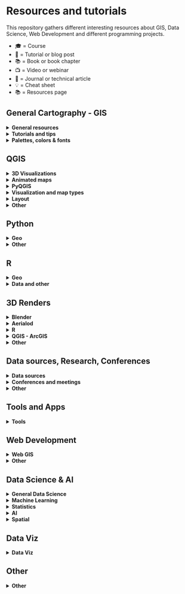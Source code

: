 # Resources and tutorials

This repository gathers different interesting resources about GIS, Data Science, Web Development and different programming projects.

-   🎓 = Course
-   📝 = Tutorial or blog post
-   📚 = Book or book chapter
-   📺 = Video or webinar
-   📜 = Journal or technical article
-   💡 = Cheat sheet
-   📚 = Resources page

## General Cartography - GIS 

<details> 
<summary><b> General resources </b></summary>
  
* :es: - [**Geoteca: repositorio de libros y herramientas GIS**](http://www.gisandbeers.com/geoteca-libros-herramientas-gis/) by **GIS and Beers** 📚
* [**Free GIS Tutorials**](https://www.husseinnasser.com/p/youtube.html?m=1) by **Hussein Nasser** 📚📺
* [**Open.gis.lab**](https://opengislab.com/) by **Stephanie Saephan** 📚
* [**GIS Cheatsheets**](https://github.com/DigitalDataServices/gis-cheatsheets/blob/master/README.md#table-of-contents) by **DigitalDataServices** 💡
</details>

<details>
<summary><b>Tutorials and tips</b></summary>

- [**How to make a beautiful map**](https://medium.com/@borism/how-to-make-a-beautiful-map-6d6776a20a48) by **Boris Müller** 📝Medium
- [**Shaded Relief Tutorials**](http://www.shadedrelief.com/tutorials.html) 📚 
- [**Relief Shading Techniques**](http://www.reliefshading.com/) 📚
- [**Imhoff-Like Topography Style**](https://www.esri.com/arcgis-blog/products/arcgis-pro/mapping/steal-this-imhof-like-topography-style-please/) by **John Nelson** - ESRI 📝
- [**Smart Type Halos in Photoshop and Illustrator**](https://somethingaboutmaps.wordpress.com/2018/10/28/smart-type-halos-in-photoshop-and-illustrator/amp/) by **Daniel Huffman** 📝
- [**Cartography Guide**](https://www.axismaps.com/guide/) by **Axis Maps** 📚
- [**GIS Programming Roadmap**](https://github.com/petedannemann/GIS-Programming-Roadmap/blob/master/README.md) by **Petedannemann** 📚 
- [**Tutorials animating in Houdini**](https://mapzilla.co.uk/tutorials) by **Mapzilla**
- [**ArcgisPro - Design a classic map**](https://www.esri.com/arcgis-blog/products/arcgis-pro/mapping/homage-to-a-classic-map/) by **John Nelson & Warren Davison** - ESRI 📝
- [**How to scale data**](https://earthobservatory.nasa.gov/blogs/elegantfigures/2014/07/29/adjusting-the-range-how-to-scale-data/?) by **The Earth Observatory** 📝
- [**ArcGis Blog - One minute map hacks**](https://www.esri.com/arcgis-blog/products/arcgis-pro/mapping/one-minute-map-hacks-41-45/) by **John Nelson** - ESRI 📚📺
</details>


<details>
  <summary><b>Palettes, colors & fonts</b> </summary>
  
* [**SciVisColor: Color tools and strategies**](https://sciviscolor.org/) by **TACC**
* [**Scientific Colour Maps**](http://www.fabiocrameri.ch/colourmaps.php) by **Fabio Crameri**
* [**Color Brewer Maps**](https://colorbrewer2.org) by **Cynthia Brewer, Mark Harrower & PSU**
* [**Chroma.js: Color Palette Helper**](https://gka.github.io/palettes) by **Gregor Aisch**
* [**Adobe Color Palette Generator**](https://color.adobe.com/create/color-wheel) by **Adobe**
* [**Color Picker for Data**](http://tristen.ca/hcl-picker/#/clh/9/0.32/590709/EAA489) by **Tristen Forsythe**
* [**Paletton: Color Scheme Designer**](http://www.paletton.com/)
* [**Bivariate Color Matrix Maps**](https://cartoscience.github.io/bivariate-color-matrix/) by **CartoScience**
* [**Your friendly guide to colors in Data Visualisation**](https://blog.datawrapper.de/colorguide/) by **Lisa Charlotte Rost**
* [**Cartography Font Collection**](https://www.typography.com/fonts/styles/cartography) by **Typography.com** 📚


</details>

## QGIS 

<details>
<summary><b>3D Visualizations</b></summary>

- [**3D DEM Visualization in QGIS**](https://opengislab.com/blog/2018/3/20/3d-dem-visualization-in-qgis-3) by **Open.gis.lab**
- [**Create hillshade 3D views of scanned topographical maps**](https://www.youtube.com/watch?v=dcx8-m2nHpI&feature=youtu.be) by **Hans van der Kwast** - 📺
</details>

<details>
<summary><b>Animated maps</b></summary>

- [**Animated Flight Maps QGIS**](https://spatialthoughts.com/2019/03/21/animated-flight-lines/amp/) by **Ujaval Gandhi**
- [**How to create an animation map using open source software**](https://www.geodose.com/2019/11/how-to-create-animation-map.html) by **Geodose**
- [**Almost Real Time Live Data Visualization in QGIS**](https://www.geodose.com/2020/09/realtime%20live%20data%20visualization%20qgis.html) by **Geodose**
- [**Animated routes with QGIS**](https://medium.com/@tjukanov/animated-routes-with-qgis-9377c1f16021) by **Topi Tjukanov** - 📝Medium
</details>

<details>
<summary><b>PyQGIS</b></summary>

- :es: - [**Instalar Librerias Externas Python en QGIS**](https://www.cursosgis.com/instalar-librerias-externas-de-python-en-qgis/) by **F.Raga - CursosGIS**
- [**Introduction to QGIS Python programming for non-programmers**](https://anitagraser.com/pyqgis-101-introduction-to-qgis-python-programming-for-non-programmers/) by **Anita Graser**
- [**Customizing QGIS with Python**](https://courses.spatialthoughts.com/pyqgis-in-a-day.html) by **Ujaval Gandhi** - 🎓
</details>

<details>
<summary><b>Visualization and map types</b></summary>

- [**Plugin QGIS Terrain Shading**](http://www.zoran-cuckovic.from.hr/QGIS-terrain-shading/) by **Zoran Cuckovi**
- [**Lego Map Style in QGIS**](https://medium.com/@andriyyaremenko/how-to-create-lego-map-style-in-qgis-a8ecf42d02ef) by **Andriy Yaramenko** - 📝Medium
- [**QGIS Hexagon Grid**](http://jonathansoma.com/lede/foundations-2018/qgis/grid/) by **Jonathan Soma**
- :es: - [**Generacion Isocronas utilizando plugins QGIS**](https://youtu.be/djN3NxyFcQQ) by **QGIS Latam** - 📺
- [**Bivariate choropleth maps in QGIS**](https://bnhr.xyz/2019/09/15/bivariate-choropleths-in-qgis.html) by **BNHR**
- [**Bivariate Choropleth Maps: A How-to Guide**](https://www.joshuastevens.net/cartography/make-a-bivariate-choropleth-map/) by **Joshua Stevens**
- :es: - [**Simbologia Multiple Mediante Expresiones**](https://geoinnova.org/blog-territorio/simbologia-multiple-en-qgis-mediante-expresiones/) by **P.Soriano - Geoinnova**
- [**Dynamic Elevation Profile Lines as Geometry Generator**](https://hannes.enjoys.it/blog/2019/09/dynamic-elevation-profile-lines-as-qgis-geometry-generator/) by **Hannes.enjoys.it**
- :es: - [**Cómo hacer una simulación de una vista nocturna con QGIS**](https://www.youtube.com/watch?v=EjBsPv9w_eI) by **Ángel Felicísimo** - 📺
- [**How to create a tasty monochrome hachure map in QGIS**](https://robinhawkes.com/blog/qgis-monochrome-hachures/) by **Robin Hawkes**
- :es: - [**Cómo elaborar mapas luminosos en QGIS**](http://www.gisandbeers.com/elaborar-mapas-luminosos-qgis-timemanager-firefly) by **GIS and Beers**
- :es: - [**Crear un mapa en forma de globo con QGIS**](https://www.unigis.es/crear-un-mapa-en-forma-de-globo-con-qgis/) by **UNIGIS**

</details>

<details>
<summary><b>Layout</b></summary>

- :it: - [**Report QGIS: Un esempio avanzato**](https://pigrecoinfinito.com/2018/12/11/report-qgis-un-esempio-avanzato/) by **Totò**
- [**QGIS Hub: Layout and Styles**](http://qgis-hub.fast-page.org/index.php)
- :es: - [**Dashboard con QGIS**](https://www.linkedin.com/pulse/taller-de-dashboard-con-qgis-desktop-mauricio-marquez/) by **Mauricio Marquez**
- [**Exploring Reports in QGIS**](https://north-road.com/2018/01/23/exploring-reports-in-qgis-3-0-the-ultimate-guide/) by **North Road**
</details>

<details>
<summary><b>Other</b></summary>

- :es: - [**Mejorando tu productividad cartográfica en QGIS**](https://youtu.be/8hNLuSVNQvY) by **P.Soriano - Geoinnova** - 📺
- [**Globe Projections and Insets in QGIS**](http://www.statsmapsnpix.com/2019/09/globe-projections-and-insets-in-qgis.html) by **Statsmapsnpix**
- [**QGIS Expressions Documentation**](https://gist.githack.com/ThomasG77/0c6862fb2b6b3fc301ea994733688ea5/raw/99ecc5e6127e7238814da330a4d5d0b9fa2afe4e/qgis-3-12-expressions-single-page.html)
- :es: - [**QGIS Intro to PostGIS**](https://www.youtube.com/watch?v=_EgtELrjLO4) by **Carlos López** - 📺
- [**QGIS Tutorials and Tips**](http://www.qgistutorials.com/en/) by **Ujaval Gandhi**
- [**QGIS Open Day 2021**](https://github.com/qgis/QGIS/wiki/QHF-January-2021#qgis-network-analysis) by **QHF 2021**
</details>

## Python  

<details>
<summary><b>Geo</b></summary>

- [**Introducing GEEMap in Python**](https://www.youtube.com/watch?v=h0pz3S6Tvx0&list=PLAxJ4-o7ZoPccOFv1dCwvGI6TYnirRTg3&index=1) by **Qiusheng Wu** - 📺
- [**Automating GIS Processes**](https://automating-gis-processes.github.io/site/) by **Digital Geography Lab - University of Helsinki**
- [**OSMnx Python for Street Networks**](https://geoffboeing.com/2016/11/osmnx-python-street-networks/) by **Geoff Boeing**
- [**OSMnx Isochrones**](http://kuanbutts.com/2017/12/16/osmnx-isochrones/) by **Kuan Butts**
- [**Geopyter - Geographical Python Teaching Resource**](https://github.com/pysal/geopyter/blob/master/README.md) by **PySal** - Github Repo
- [**Kepler.GL and JupyterNotebook - GeoSpatial Data Visualization**](https://towardsdatascience.com/kepler-gl-jupyter-notebooks-geospatial-data-visualization-with-ubers-opensource-kepler-gl-b1c2423d066f) by **Abdishakur** - 📝Medium
- [**Interactive Geospatial Data Visualization with Geoviews in Python**](https://towardsdatascience.com/interactive-geospatial-data-visualization-with-geoviews-in-python-7d5335c8efd1) by **Abdishakur** - Medium
- [**Urban Measuring Morphology Toolkit**](https://github.com/martinfleis/momepy/blob/master/README.md) by **UDSU & Geographic Data Science Lab** - Github Repo
- [**Awesome Earth Observation Code**](https://github.com/acgeospatial/awesome-earthobservation-code/blob/master/README.md) by **Andrew Cutts** - Github Repo
- [**EarthPy: Paquete de python para plotear y trabajar con datos espaciales**](https://mappinggis.com/2020/04/earthpy-un-paquete-de-python-para-plotear-y-trabajar-con-datos-espaciales/) by **Aurelio Morales - Mapping GIS**
- [**Maps in 2.5D with python geopandas**](https://medium.com/@gamoles/crea-un-mapa-en-proyeccion-2-5d-796ffd068e0d) by **Moyocoyani Molina** - 📝Medium
- [**Plotting large point CSV files quickly interactively**](https://anitagraser.com/2020/12/06/plotting-large-point-csv-files-quickly-interactively/amp/) by **Anitta Grasser**
- [**Calculating walk scores with python**](https://toarches.medium.com/calculating-walk-scores-with-python-7cea11813d4d) by **Ablajan Sulaiman** - 📝Medium
- :es: - [**Cómo construir una base de datos Postgis con Python y Geoalchemy**](https://gidahatari.com/ih-es/como-construir-una-base-de-datos-postgis-con-python-y-geoalchemy-con-conexion-a-qgis3-tutorial) by **Saul Montoya - Gidahatari**
- :es: - [**Delimitación de cuerpos de agua usando IA python y QGIS**](https://gidahatari.com/ih-es/delimitacion-de-cuerpos-de-agua-lagos-de-landsat-8-con-inteligencia-artificial-usado-python-y-qgis) by **Saul Montoya - Gidahatari**
- [**Analyze OpenStreetMap Data with OSMnx and OmniSci Free**](https://www.omnisci.com/blog/analyze-openstreetmap-data-with-osmnx-and-omnisci-free) by **Antonio Cotroneo - Omni Sci**
- [**Ridge Map Tutorial**](https://github.com/ColCarroll/ridge_map?) by **Colin Carroll** - Github Repo
- [**Analysing urban walkability with python and OSM**](https://www.gispo.fi/en/blog/analysing-urban-walkability-using-openstreetmap-and-python/) by **Eemil - Gispo Finland**
- [**Pretty maps: A minimal Python library to draw customized maps from OpenStreetMap data**](https://github.com/marceloprates/prettymaps) by **Marcelo Prates** - Github Repo
- [**Automating GIS Processes 2022**](https://autogis-site.readthedocs.io/en/latest/) by **Henrikki Tenkanen, Vuokko Heikinheimo, Håvard Wallin Aagesen, Christoph Fink**
</details>

<details>
<summary><b>Other </b></summary>

- [**Pandas Tips I wish I knew Before**](https://towardsdatascience.com/pandas-tips-i-wish-i-knew-before-ef4ea6a39e1a) by **Roman Orac** - 📝Medium
- [**Super-quick interactive data & parameter exploration**](https://anitagraser.com/2020/04/12/super-quick-interactive-data-parameter-exploration/amp/) by **Anitta Grasser**
- [**Data Analysis with Python Course 2020**](https://csmastersuh.github.io/data_analysis_with_python_2020/) by **Jarkko Toivonen - University of Helsinki** - 🎓
- [**Python Web Scraping with Scrapy**](https://www.youtube.com/playlist?list=PLhTjy8cBISEqkN-5Ku_kXG4QW33sxQo0t&app=desktop) by **Buildwithpython** - 📺
- [**Competitive Programming Course**](https://algo.is/) by **Bjarki Ágúst Guðmundsson** - 🎓
- [**70+ Python projects for beginners, intermediate and experienced developers**](https://www.theinsaneapp.com/2021/06/list-of-python-projects-with-source-code-and-tutorials.html) by **Insane**
</details>


## R 

<details>
<summary><b>Geo</b></summary>

- [**Z3tt - 2019 30DayMapChallenge (Maps Code)**](https://github.com/Z3tt/30DayMapChallenge) by **z3tt** - Github Repo
- [**Bob Rudis - 2019 30DayMapChallenge Tutorials**](https://rud.is/books/30-day-map-challenge/) by **Bob Rudis**
- [**Geocomputation with R**](https://geocompr.robinlovelace.net/) by **Robin Lovelace, Jakub Nowosad & Jannes Muenchow** - 📚
- :es: - [**Mapas de coropletas, cartogramas y animados en R**](https://mappinggis.com/2020/03/mapas-de-coropletas-cartogramas-y-mapas-animados-con-r/) by **Diana Alonso - MappingGIS**
- [**GEE in RStudio with Reticulate**](https://philippgaertner.github.io/2019/12/earth-engine-rstudio-reticulate) by **Philipp Gärtner**
- [**Pathtracing Neon Landscapes in R**](https://www.tylermw.com/pathtracing-neon-landscapes-in-r/) by **Tyler Morgan-Wall**
- :es: - [**Paquetes de R para GIS mas utilizados**](https://mappinggis.com/2019/12/los-paquetes-de-r-para-gis-mas-utilizados/) by **Aurelio Morales - MappingGIS**
- [**Introduction to Landscape Ecology with R**](https://r-spatialecology.github.io/ialena-2020/#1) by **Jakub Nowosad & Maximilian H.K. Hessebarth**
- [**RGEE example 1: Creating Static and Interactive Maps**](https://csaybar.github.io/blog/2020/06/10/rgee_01_worldmap/) by **Cesar Aybar**
- [**RGEE example 2: Satellite Image Preprocessing**](https://csaybar.github.io/blog/2020/06/15/rgee_02_io/) by **Cesar Aybar**
- [**Calculating distance from the see in R**](https://dominicroye.github.io/en/2019/calculating-the-distance-to-the-sea-in-r/) by **Dominic Royé**
- [**OSMR R Package**](https://github.com/rcarto/osrm) by **riatelab** - Github Repo
- [**Map my Run in R**](https://bryer.org/post/2021-02-15-map_my_run_in_r/) by **Jason Bryer**
- :es: - [**Mapa estilo Joy Plot con Qgis y R**](https://danielredondo.com/posts/20200125_joy_division/) by **Daniel Redondo]
- :es: - [**Visualizar crecimiento urbano en España con R**](https://dominicroye.github.io/es/2019/visualizar-el-crecimiento-urbano/) by **Dominic Royé**
- [**Climate animation of Mmaximum temperatures**](https://dominicroye.github.io/en/2020/climate-animation-of-maximum-temperatures/) by **Dominic Royé**
- [**Firefly Cartography**](https://dominicroye.github.io/en/2021/firefly-cartography/) by **Dominic Royé**
- [**R for Geographic Data Science**](https://sdesabbata.github.io/r-for-geographic-data-science/index.html) by **Steffano de Sabata** - 📚
- :fr: [**Faire des Cartograms dans R**](https://transcarto.github.io/rcartograms/TRANSCARTO_cartograms.html) by **BRONNER A.C. & LAMBERT N.** - 📚
- [**Climate animation of maximum temperatures**](https://dominicroye.github.io/en/2020/climate-animation-of-maximum-temperatures/) by **Dominic Royé**
- :es: [**Mapa dasimétrico bivariante**](https://dominicroye.github.io/es/2021/mapa-dasim%C3%A9trico-bivariante/) by **Dominic Royé**
</details>

<details>
<summary><b>Data and other</b></summary>

- [**GGplot Tutorial: Evolution of a ggplot**](https://cedricscherer.netlify.com/2019/05/17/the-evolution-of-a-ggplot-ep.-1/) by **Cédric Scherer**
- [**How to interactively position Legend and Layout Elements**](https://rgeomatic.hypotheses.org/1837) by **Timothée Giraud**
- [**gkaramanis Tidy Tuesday (Examples)**](https://github.com/gkaramanis/tidytuesday) by **gkaramanis** - Github Repo
- [**DataViz Classes**](https://datavizm20.classes.andrewheiss.com/) by **Andre Wheiss**
- [**Road2R: List Awesome R Libraries**](https://github.com/Ronlee12355/Road2R) by **Ronlee12355** - Github Repo
- [**Autoplotly Library: Automatic Generation of Interactive Visualizations**](https://github.com/terrytangyuan/autoplotly) by **terrytangyuan** - Github Repo
- [**Animate Graphs in R: Make Gorgeous Animated Plots with gganimate**](https://www.youtube.com/watch?v=SnCi0s0e4Io) by **Dataslice** - 📺
- :es: - [**Acceder a Tweets desde R**](https://geoinnova.org/blog-territorio/como-crear-una-app-de-twitter-para-poder-acceder-a-tweets-a-traves-de-r/) by **GeoInnova**
- [**My visual CV in R**](https://adomingues.github.io/2020/11/25/visual-cv/) by **Antonio Domingues**
- [**ggplot Wizardry: My Favorite Tricks and Secrets for Beautiful Plots in R**](https://github.com/Z3tt/OutlierConf2021) by **z3tt** - Github
- [**Intro to R for Journalists - How to find great stories in data**](https://journalismcourses.org/course/intro-to-r-for-journalists-how-to-find-great-stories-in-data/) by **Knight Center**
- :es: - [**Crear animaciones con R y gganimate**](https://anderfernandez.com/blog/como-crear-animaciones-en-r-con-gganimate/) by **Ander Fernández**
</details>

## 3D Renders 

<details>
<summary><b>Blender</b></summary>

- [**Blender Relief Tutorial: Blender Basics**](https://somethingaboutmaps.wordpress.com/blender-relief-tutorial-blender-basics) by **Daniel Huffman**
- [**Creating Shaded Relief in Blender**](https://somethingaboutmaps.wordpress.com/2017/11/16/creating-shaded-relief-in-blender) by **Daniel Huffman**
- [**Blender GIS (With OSM Data)**](https://youtu.be/YNtKnmRXVlo) by **Nicko16** - 📺
- [**Photorealistic Shaded Relief in Blender**](https://www.barthoekstra.com/blog/photo-realistic-shaded-relief-using-blender) by **Bart Hoekstra**
- [**How to create Isometric Camera for Architecture**](https://www.blender3darchitect.com/architectural-visualization/create-true-isometric-camera-architecture/) by **Allan Brito**
- [**Shaded Relief Maps in Blender**](https://github.com/JoeWDavies/geoblender) by **Joe W. Davies** - Github
- [**QGIS and Blender**](https://www.youtube.com/watch?v=AJJNX243k9E) by **Klass Karlsson** - 📺
- [**How to Create 3D Terrain with Google Maps and Blender**](https://www.youtube.com/watch?v=Mj7Z1P2hUWk) by **CG Geek** - 📺
- [**Create any City in Blender in 20 Minutes**](https://www.youtube.com/watch?v=NW_djQS_N8U) by **CG Geek** - 📺
- [**Blender GIS - introduction and complete workflow**](https://www.youtube.com/watch?v=u8Fg-u-VWUE) by **4D Research Lab** - 📺
- [**Blender GIS: animating a digital elevation model**](https://www.youtube.com/watch?v=ch46g-iZDUg) by **4D Research Lab** - 📺
- [**Tactile Topography: New Heights for Old Maps**](https://www.joshuastevens.net/blog/tactile-topography/) by **Joshua Stevens**
- [**Tutorial: Maps and Terrain Models**](https://sketchfab.com/blogs/community/tutorial-maps-terrain-models-owen-powell/) by **Owen Powell**
- [**Using Blender as a GIS Visualisation Tool**](https://locative.dev/assignment/2021/02/10/assignment-2/) by **Amber Peek**
- [**Updating a Historical USGS Map with Data from NASA**](https://80.lv/articles/updating-a-historical-usgs-map-with-data-from-nasa/) by **Thomas Flynn**
- [**Artistic Coding in Blender**](https://www.youtube.com/watch?v=r8hqLh_HE08) by **David Mignot** - 📺
- :es: - [**Descargar areas de Google Maps 3D**](https://twitter.com/kohantoys/status/1327350941327249408?s=19) by **Kohantoys** - Twitter
- [**How to Make Earth in Blender (Cycles)**](https://www.youtube.com/watch?v=9Q8PwcDzb8Y) by **Blender Guru** - 📺
- [**How to Make a 3D Map in Blender**](https://wesleybarrgis.wordpress.com/2020/05/19/how-to-make-a-3d-map-in-blender/) by **Wesley Barr**
- :es: - [**Como hacer mapas antiguos en 3D molones**](https://www.youtube.com/watch?v=LgFN4YI8CqE) by **GISTEKA** - 📺
</details>

<details>
<summary><b>Aerialod</b></summary>

- [**3D Landscape with Aerialod**](http://www.statsmapsnpix.com/2020/03/making-3d-landscape-and-city-models.html) by **ALasdair Rae**
- [**Population Density 3D QGIS+Aerialod**](http://www.statsmapsnpix.com/2020/04/population-density-in-europe.html) by **ALasdair Rae**
- [**Idiots Guide to making 3D maps**](https://victimofmaths.github.io/posts/2020/11/3D%20map%20tutorial/) by **Colin Angus**
</details>

<details>
<summary><b>R</b></summary>

- [**Creating 2D and 3D visualizations with rayshader**](https://opentopography.org/blog/creating-2d-and-3d-visualizations-rayshader) by **Nat Quinn**
- [**Step by step 3D render maps with satellite imagery in R**](https://www.tylermw.com/a-step-by-step-guide-to-making-3d-maps-with-satellite-imagery-in-r/) by **Tyler Morgan-Wall**
</details>

<details>
<summary><b>QGIS - ArcGIS</b></summary>

- [**Creating 3D vintage topo maps in ArcGIS Pro - lessons learnt**](https://urbandatapalette.com/post/2021-06-3d-topo-map-notes/) by **Urban Data Palette**
- [**Hillshade 3D of Scanned Topographic Maps in QGIS**](https://youtu.be/dcx8-m2nHpI) by **Hans van der Kwast** - 📺
</details>

<details>
<summary><b>Other</b></summary>

- [**3D Realistic Online Renderer**](https://w3reality.github.io/three-geo/examples/geo-viewer/io/index.html) by **w3reality]
- [**Create DEM and Hillshade from anywhere**](https://terradactile.sparkgeo.com/) by **Terradactile**
- [**Google Earth Web**](https://earth.google.com/web/) by **Google**
- [**3D Glasses Analagryph / Crossview - 3D Map**](https://steveattewell.com/stereomap/) by **Steve Attewell**
- :es: - [**Crear Sección Transversal 3D con Inkscape**](https://geoinnova.org/blog-territorio/como-crear-una-seccion-transversal-3d-fotorrealista-con-inkscape/) by **GeoInnova**
- [**Getting Started with web 3D ArcGIS JavaScript API: create a globe visualization of places you've been to**](https://github.com/RalucaNicola/get-started-arcgis-js-api/blob/master/README.md) by **Raluca Nicola** - Github Repo
- [**Rendering semi-realistic Landscapes in the browser**](https://nathanpointer.com/blog/landscapes/) by **Nathan Pointer**
</details>

## Data sources, Research, Conferences

<details>
<summary><b>Data sources</b></summary>

- [**Free GIS Data**](http://freegisdata.rtwilson.com/) by **Robin Wilson**
- :es: - [**10 Fuentes de datos GIS gratis: raster y vectoriales**](https://mappinggis.com/2012/05/datos-cartograficos/) by **Aurelio Morales - MappingGIS**
- [**GIS Data Repositories**](https://docs.google.com/spreadsheets/d/1utQRlrX3lJniBjWE3rNjLZeTRsbjH-zdjxNmXhhvO9Q/htmlview) - Google Docs
- [**2600+ Open Data Portals Around the World**](https://opendatainception.io/) by **Opendatasoft** - Web-Map app
- [**Our World in Data**](https://ourworldindata.org/) by **OurWorldInData**
- [**Data is Plural Archive**](https://www.data-is-plural.com/archive/) 
- [**Public Data Sources**](https://docs.google.com/document/d/1Ads4XsCjXmDrdGRgfmm_OgRdpFcl6Qhs6SOllNGyq7Y/edit) - Google Docs
- [**Radiant ML Hub: cloud-based open library dedicated to Earth observation training data for use with ML algorithms**](https://mlhub.earth/) by **Radiant Earth Foundation**
- [**Global Ocean and Land Terrain Models - Bathymetry**](https://www.gebco.net/data_and_products/gridded_bathymetry_data/) by **GEBCO**
</details>

<details>
<summary><b>Conferences and meetings</b></summary>

- [**QGIS Open Day 2021**](https://github.com/qgis/QGIS/wiki/QHF-January-2021) by **qgis** - Github Repo
- [**FOSS4G 2019 Presentations**](https://github.com/os-geoinformatics/foss4g2019) by **os-geoinformatics** - Github Repo
- [**How to do Map Stuff 2020**](https://docs.google.com/spreadsheets/d/1TYCFBE5dnIW127Uu_aMVjWGJ_0vBB8RX-4UTqZDoric/edit#gid=0) - Google Docs
- [**QGIS User Conference 2019**](https://spatialthoughts.com/2019/03/08/qgis-user-conference-2019) by **SpatialThoughts**
- :es: - [**Repo Jornadas SIG Libre Sigte-UDG**](https://github.com/SIGTE-UdG/jornadassiglibre) by **SIGTE-UdG** - Github Repo
</details>

<details>
<summary><b>Other</b></summary>

- :es: - [**Tesis doctorales en España que incluyen SIG como termino principal 2015-2018**](http://www.nosolosig.com/articulos/1053-tesis-doctorales-en-espana-que-incluyen-sistemas-de-informacion-geografica-como-termino-principal-2015-2018) by **Nosolosig**
- [**Copernicus EU DEM**](https://land.copernicus.eu/imagery-in-situ/eu-dem/eu-dem-v1.1/view) by **Copernicus EU**
- [**30DayMapChallenge**](https://github.com/tjukanovt/30DayMapChallenge) by **tjukanovt** - Github Repo
- [**RS Index Database**](https://www.indexdatabase.de/) by **V. Henrich, G. Krauss, C. Götze & C. Sandow**
- [**A reproducible notebook to acquire, process and analyse satellite imagery**](https://openjournals.wu.ac.at/ojs/index.php/region/article/view/295) by **M. Chen, D. Fahrner, D. Arribas-Bel, & F. Rowe**
- [**Geographic Data Science with Python**](https://geographicdata.science/book/intro.html#) by **S.J. Rey, D. Arribas-Bel, & L.J. Wolf** - 📚
- [**GEE Custom Scripts**](https://github.com/sentinel-hub/custom-scripts) by **Sentinel-hub** - Github Repo
- [**Awesome Spectral Indices**](https://github.com/davemlz/awesome-spectral-indices) by **davemlz** - Github Repo
</details>


## Tools and Apps

<details>
  <summary><b>Tools</b> </summary>
  
* [**Intro to PostGIS**](https://postgis.net/workshops/postgis-intro/) by **PostGIS**
* [**Esri Sentinel Explorer**](https://sentinel2explorer.esri.com/)
* [**Create DEM and Hillshade from anywhere**](https://terradactile.sparkgeo.com/) by **Terradactile**
* [**CartoGrid - Create Grids and download**](https://cartogrid.vercel.app/) by **dbabbs**
* [**Automated Coastline Detection in GEE**](https://code.earthengine.google.co.in/c06179ff6575c0cedd66fa1cca6e4022) by **Ujaval Gandhi** - Google Earth Engine

</details>

## Web Development
<details>
  <summary><b>Web GIS</b> </summary>
  
* [**WebMapping Notes (Dani Arribas)**](http://darribas.org/wmn/) by **D. Arribas-Bel**
* [**WebMapping Workbook**](https://github.com/uwcartlab/webmapping) by **Roth RE, CM Sack, G Baldrica-Franklin, Y Chen, R Donohue, L Houtman, T Prestby, R Tolochko, & N Underwood** - Github Repo
- [**Getting Started with web 3D ArcGIS JavaScript API: create a globe visualization of places you've been to**](https://github.com/RalucaNicola/get-started-arcgis-js-api/blob/master/README.md) by **Raluca Nicola** - Github Repo
* [**Data Visualization with D3.js - Full Tutorial Course**](https://www.youtube.com/watch?v=_8V5o2UHG0E&list=WL&index=101&t=39244s) by **FreeCodeCamp** - 🎓📺
* :es: - [**Despliega tu mapa - Leaflet**](https://dcapillae.github.io/despliega-tu-mapa/) by **dcapillae**
* [**Frontend GIS Resources**](https://github.com/JoeWDavies/Frontend-GIS-Resources) by **Joe W. Davies** - Github Repo
* :es: -[**Crear un mapa web interactivo con D3**](https://www.unigis.es/mapa-web-interactivo-con-d3/) by **Josep Sitjar - UNIGIS**
* [**React Magnificent 3D EARTH with THREE.JS | Beginners w/ React-Three-Fiber**](https://www.youtube.com/watch?v=ymavtyRpT0E) by **Coder ONE**


</details>
<details>
  <summary><b>Other</b> </summary>
  
* :es: -[**Open Bootcamp**](https://campus.open-bootcamp.com/)

</details>


## Data Science & AI

<details>
  <summary><b>General Data Science</b> </summary>
  
* [**Probabilistic Machine Learning: An Introduction**](https://probml.github.io/pml-book/book1.html)
* [**Bayesian Sats with R**](https://oliviergimenez.github.io/bayesian-stats-with-R/)
* [**Deploy Machine Learning Models With Django**](https://www.deploymachinelearning.com/)
* [**Geostatistics Lessons**](http://www.geostatisticslessons.com/)
* :es: - [Data Science Learning Path**](https://ds-path.netlify.app/)
* [**R for Geographic Data Science**](https://sdesabbata.github.io/r-for-geographic-data-science/index.html) by **Steffano de Sabata** - 📚
* [**Geographic Data Science with Python**](https://geographicdata.science/book/intro.html#) by **S.J. Rey, D. Arribas-Bel & L.J. Wolf** - 📚
* [**Free Data Science Resources**](https://github.com/alastairrushworth/free-data-science) by **alastairrushworth** 
</details>

<details>
  <summary><b>Machine Learning</b> </summary>

* [**Probabilistic Machine Learning: An Introduction**](https://probml.github.io/pml-book/book1.html) 📚
* [**Deploy Machine Learning Models With Django**](https://www.deploymachinelearning.com/)
</details>

<details>
  <summary><b>Statistics</b> </summary>

* [**Probabilistic Machine Learning: An Introduction**](https://probml.github.io/pml-book/book1.html) 📚
* [**Bayesian Sats with R**](https://oliviergimenez.github.io/bayesian-stats-with-R/)
* [**Geostatistics Lessons**](http://www.geostatisticslessons.com/)
</details>

<details>
  <summary><b>AI</b> </summary>

* [**AI Hub**](https://aihub.cloud.google.com/)
* [**ChatGPT**](https://chat.openai.com/) by **Open AI**
</details>

<details>
  <summary><b>Spatial</b> </summary>

* [**How to: Sql guide for GIS Users**](https://www.helenmakesmaps.com/post/how-to-sql-a-guide-for-gis-users)
</details>

## Data Viz

<details>
  <summary><b>Data Viz</b> </summary>
  
* [**Data Visualization with D3.js - Full Tutorial Course**](https://www.youtube.com/watch?v=_8V5o2UHG0E&list=WL&index=101&t=39244s) - 🎓📺
* [**Your friendly guide to colors in Data Visualisation**](https://blog.datawrapper.de/colorguide/)
* [**Data Journalism and Visualization with free tools**](https://journalismcourses.org/course/data-journalism-and-visualization-with-free-tools/) - 🎓
* [**Data Visualization for Storytelling and Discovery**](https://journalismcourses.org/course/data-visualization-for-storytelling-and-discovery/) - 🎓
* [**How to embed visualizations in power point**](https://academy.datawrapper.de/article/269-how-to-embed-visualizations-in-powerpoint-presentations)
* [**Fundamentals of Data Visualization**](https://clauswilke.com/dataviz/)

</details>

## Other

<details>
  <summary><b>Other</b> </summary>
  
* [**Public APIs**](https://github.com/public-apis/public-apis) - Github Repo
* :es: - [**Crear Sección Transversal 3D con Inkscape**](https://geoinnova.org/blog-territorio/como-crear-una-seccion-transversal-3d-fotorrealista-con-inkscape/amp/#click=https://t.co/vEtYB7cYD4)
* [**Open Source Software for Preprocessing GIS Data for Hydrological Models**](https://ocw.un-ihe.org/course/view.php?id=11&section=0)
* [**GIS IN SUSTAINABLE URBAN PLANNING AND MANAGEMENT: A GLOBAL PERSPECTIVE**](https://www.itc.nl/urbangis/)
* [**Portable Open Source GIS**](https://www.archaeogeek.com/blog/portable-gis-6-dot-0/)
* [**Collection of cities scripts that can be added to roads**](https://github.com/anvaka/city-script) - Github
* [**Programming Interview Questions (All languages)**](https://github.com/MaximAbramchuck/awesome-interview-questions) - Github Repo
* [**Serverless Stack - Free Step by Step Tutorials for creating full-stack apps**](https://serverless-stack.com/)
* [**How to write an essay well**](https://www.julian.com/guide/write/intro)
* [**High-Res 3D Human Digitization from a single image**](https://github.com/facebookresearch/pifuhd) - Github Repo
* [**Geopois - GIS Developer Network**](https://geopois.com/developer-network)
* :es: - [**Apuntes de Topografía**](https://topografia2.com/apuntes-topografia/)
* [**All things around maps**](https://github.com/ThomasG77/all-things-around-maps/) - Github Repo

</details>
